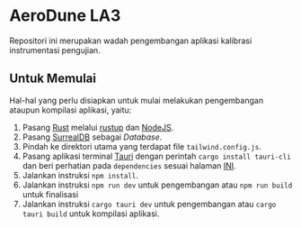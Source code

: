 # AeroDune LA3

Repositori ini merupakan wadah pengembangan aplikasi kalibrasi instrumentasi pengujian.

## Untuk Memulai

Hal-hal yang perlu disiapkan untuk mulai melakukan pengembangan ataupun kompilasi aplikasi, yaitu:
1. Pasang [Rust](https://www.rust-lang.org/) melalui [rustup](https://rustup.rs/) dan [NodeJS](https://nodejs.org/).
2. Pasang [SurrealDB](https://surrealdb.com/) sebagai *Database*.
3. Pindah ke direktori utama yang terdapat file `tailwind.config.js`.
4. Pasang aplikasi terminal [Tauri](https://tauri.app/) dengan perintah `cargo install tauri-cli` dan beri perhatian pada `dependencies` sesuai halaman [INI](https://tauri.app/v1/guides/getting-started/prerequisites).
5. Jalankan instruksi `npm install`.
6. Jalankan instruksi `npm run dev` untuk pengembangan atau `npm run build` untuk finalisasi
7. Jalankan instruksi `cargo tauri dev` untuk pengembangan atau `cargo tauri build` untuk kompilasi aplikasi.

